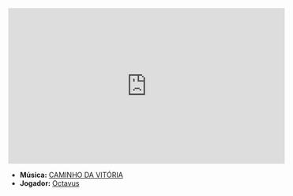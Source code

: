 <iframe width="560" height="315" src="https://www.youtube.com/embed/nLAJ4_eORd4?si=YDko1VP8L-dciRaj" title="YouTube video player" frameborder="0" allow="accelerometer; autoplay; clipboard-write; encrypted-media; gyroscope; picture-in-picture; web-share" referrerpolicy="strict-origin-when-cross-origin" allowfullscreen></iframe>

- **Música:** [CAMINHO DA VITÓRIA](content/Músicas/CAMINHO%20DA%20VITÓRIA.md)
- **Jogador:** [Octavus](content/Jogadores/Octavus.md)